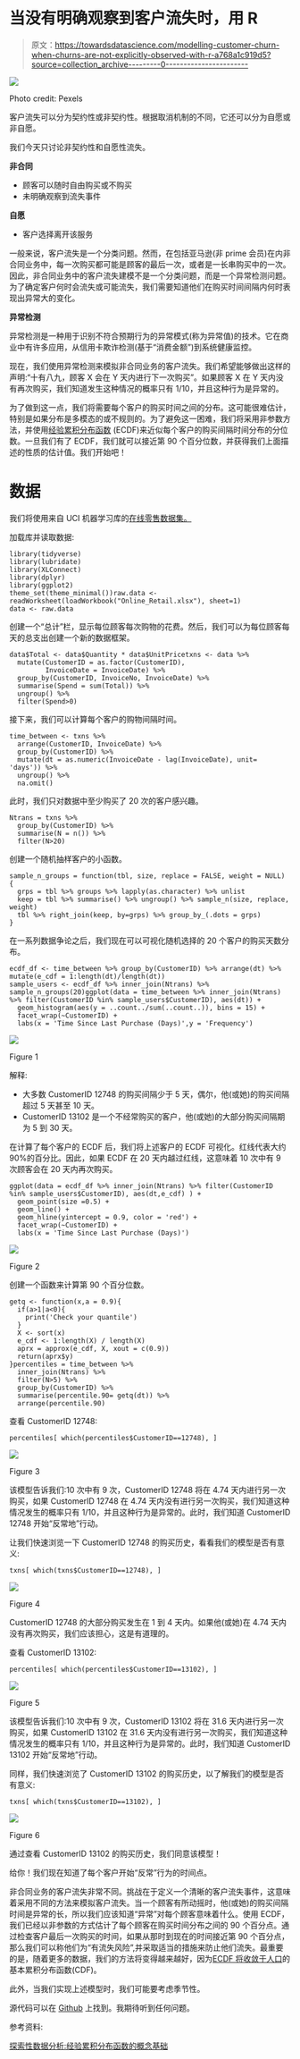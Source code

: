 # 当没有明确观察到客户流失时，用 R

> 原文：<https://towardsdatascience.com/modelling-customer-churn-when-churns-are-not-explicitly-observed-with-r-a768a1c919d5?source=collection_archive---------0----------------------->

![](img/0840dbb7f64a4dc7c417b978a7ca866f.png)

Photo credit: Pexels

客户流失可以分为契约性或非契约性。根据取消机制的不同，它还可以分为自愿或非自愿。

我们今天只讨论非契约性和自愿性流失。

**非合同**

*   顾客可以随时自由购买或不购买
*   未明确观察到流失事件

**自愿**

*   客户选择离开该服务

一般来说，客户流失是一个分类问题。然而，在包括亚马逊(非 prime 会员)在内非合同业务中，每一次购买都可能是顾客的最后一次，或者是一长串购买中的一次。因此，非合同业务中的客户流失建模不是一个分类问题，而是一个异常检测问题。为了确定客户何时会流失或可能流失，我们需要知道他们在购买时间间隔内何时表现出异常大的变化。

**异常检测**

异常检测是一种用于识别不符合预期行为的异常模式(称为异常值)的技术。它在商业中有许多应用，从信用卡欺诈检测(基于“消费金额”)到系统健康监控。

现在，我们使用异常检测来模拟非合同业务的客户流失。我们希望能够做出这样的声明:“十有八九，顾客 X 会在 Y 天内进行下一次购买”。如果顾客 X 在 Y 天内没有再次购买，我们知道发生这种情况的概率只有 1/10，并且这种行为是异常的。

为了做到这一点，我们将需要每个客户的购买时间之间的分布。这可能很难估计，特别是如果分布是多模态的或不规则的。为了避免这一困难，我们将采用非参数方法，并使用[经验累积分布函数](https://en.wikipedia.org/wiki/Empirical_distribution_function) (ECDF)来近似每个客户的购买间隔时间分布的分位数。一旦我们有了 ECDF，我们就可以接近第 90 个百分位数，并获得我们上面描述的性质的估计值。我们开始吧！

# 数据

我们将使用来自 UCI 机器学习库的[在线零售数据集。](http://archive.ics.uci.edu/ml/machine-learning-databases/00352/)

加载库并读取数据:

```
library(tidyverse)
library(lubridate)
library(XLConnect)
library(dplyr)
library(ggplot2)
theme_set(theme_minimal())raw.data <- readWorksheet(loadWorkbook("Online_Retail.xlsx"), sheet=1)
data <- raw.data
```

创建一个“总计”栏，显示每位顾客每次购物的花费。然后，我们可以为每位顾客每天的总支出创建一个新的数据框架。

```
data$Total <- data$Quantity * data$UnitPricetxns <- data %>% 
  mutate(CustomerID = as.factor(CustomerID),
         InvoiceDate = InvoiceDate) %>%
  group_by(CustomerID, InvoiceNo, InvoiceDate) %>% 
  summarise(Spend = sum(Total)) %>%
  ungroup() %>% 
  filter(Spend>0)
```

接下来，我们可以计算每个客户的购物间隔时间。

```
time_between <- txns %>% 
  arrange(CustomerID, InvoiceDate) %>% 
  group_by(CustomerID) %>% 
  mutate(dt = as.numeric(InvoiceDate - lag(InvoiceDate), unit=  'days')) %>% 
  ungroup() %>% 
  na.omit()
```

此时，我们只对数据中至少购买了 20 次的客户感兴趣。

```
Ntrans = txns %>% 
  group_by(CustomerID) %>% 
  summarise(N = n()) %>%
  filter(N>20)
```

创建一个随机抽样客户的小函数。

```
sample_n_groups = function(tbl, size, replace = FALSE, weight = NULL) {
  grps = tbl %>% groups %>% lapply(as.character) %>% unlist
  keep = tbl %>% summarise() %>% ungroup() %>% sample_n(size, replace, weight)
  tbl %>% right_join(keep, by=grps) %>% group_by_(.dots = grps)
}
```

在一系列数据争论之后，我们现在可以可视化随机选择的 20 个客户的购买天数分布。

```
ecdf_df <- time_between %>% group_by(CustomerID) %>% arrange(dt) %>% mutate(e_cdf = 1:length(dt)/length(dt))
sample_users <- ecdf_df %>% inner_join(Ntrans) %>% sample_n_groups(20)ggplot(data = time_between %>% inner_join(Ntrans) %>% filter(CustomerID %in% sample_users$CustomerID), aes(dt)) + 
  geom_histogram(aes(y = ..count../sum(..count..)), bins = 15) + 
  facet_wrap(~CustomerID) +
  labs(x = 'Time Since Last Purchase (Days)',y = 'Frequency')
```

![](img/99a3d5eadefa7b3492224c76b69406d5.png)

Figure 1

解释:

*   大多数 CustomerID 12748 的购买间隔少于 5 天，偶尔，他(或她)的购买间隔超过 5 天甚至 10 天。
*   CustomerID 13102 是一个不经常购买的客户，他(或她)的大部分购买间隔期为 5 到 30 天。

在计算了每个客户的 ECDF 后，我们将上述客户的 ECDF 可视化。红线代表大约 90%的百分比。因此，如果 ECDF 在 20 天内越过红线，这意味着 10 次中有 9 次顾客会在 20 天内再次购买。

```
ggplot(data = ecdf_df %>% inner_join(Ntrans) %>% filter(CustomerID %in% sample_users$CustomerID), aes(dt,e_cdf) ) + 
  geom_point(size =0.5) +
  geom_line() + 
  geom_hline(yintercept = 0.9, color = 'red') + 
  facet_wrap(~CustomerID) +
  labs(x = 'Time Since Last Purchase (Days)')
```

![](img/25589139173f118613982e4b40e019e0.png)

Figure 2

创建一个函数来计算第 90 个百分位数。

```
getq <- function(x,a = 0.9){
  if(a>1|a<0){
    print('Check your quantile')
  }
  X <- sort(x)
  e_cdf <- 1:length(X) / length(X)
  aprx = approx(e_cdf, X, xout = c(0.9))
  return(aprx$y)
}percentiles = time_between %>% 
  inner_join(Ntrans) %>% 
  filter(N>5) %>% 
  group_by(CustomerID) %>% 
  summarise(percentile.90= getq(dt)) %>% 
  arrange(percentile.90)
```

查看 CustomerID 12748:

```
percentiles[ which(percentiles$CustomerID==12748), ]
```

![](img/8a1fd164683fe03207bf410c3bb2ebb5.png)

Figure 3

该模型告诉我们:10 次中有 9 次，CustomerID 12748 将在 4.74 天内进行另一次购买，如果 CustomerID 12748 在 4.74 天内没有进行另一次购买，我们知道这种情况发生的概率只有 1/10，并且这种行为是异常的。此时，我们知道 CustomerID 12748 开始“反常地”行动。

让我们快速浏览一下 CustomerID 12748 的购买历史，看看我们的模型是否有意义:

```
txns[ which(txns$CustomerID==12748), ]
```

![](img/3f3d8e38792704e378d4c667038dea01.png)

Figure 4

CustomerID 12748 的大部分购买发生在 1 到 4 天内。如果他(或她)在 4.74 天内没有再次购买，我们应该担心，这是有道理的。

查看 CustomerID 13102:

```
percentiles[ which(percentiles$CustomerID==13102), ]
```

![](img/ddaaeb238dea07e09361fba513aa81c6.png)

Figure 5

该模型告诉我们:10 次中有 9 次，CustomerID 13102 将在 31.6 天内进行另一次购买，如果 CustomerID 13102 在 31.6 天内没有进行另一次购买，我们知道这种情况发生的概率只有 1/10，并且这种行为是异常的。此时，我们知道 CustomerID 13102 开始“反常地”行动。

同样，我们快速浏览了 CustomerID 13102 的购买历史，以了解我们的模型是否有意义:

```
txns[ which(txns$CustomerID==13102), ]
```

![](img/717afcfe69e60507a986a70154de8fc7.png)

Figure 6

通过查看 CustomerID 13102 的购买历史，我们同意该模型！

给你！我们现在知道了每个客户开始“反常”行为的时间点。

非合同业务的客户流失非常不同。挑战在于定义一个清晰的客户流失事件，这意味着采用不同的方法来模拟客户流失。当一个顾客有所动摇时，他(或她)的购买间隔时间是异常的长，所以我们应该知道“异常”对每个顾客意味着什么。使用 ECDF，我们已经以非参数的方式估计了每个顾客在购买时间分布之间的 90 个百分点。通过检查客户最后一次购买的时间，如果从那时到现在的时间接近第 90 个百分点，那么我们可以称他们为“有流失风险”,并采取适当的措施来防止他们流失。最重要的是，随着更多的数据，我们的方法将变得越来越好，因为[ECDF 将收敛于人口](https://stats.stackexchange.com/questions/239937/empirical-cdf-vs-cdf/239969)的基本累积分布函数(CDF)。

此外，当我们实现上述模型时，我们可能要考虑季节性。

源代码可以在 [Github](https://github.com/susanli2016/Data-Analysis-with-R/blob/master/Retail%20churn.Rmd) 上找到。我期待听到任何问题。

参考资料:

[探索性数据分析:经验累积分布函数的概念基础](https://www.r-bloggers.com/exploratory-data-analysis-conceptual-foundations-of-empirical-cumulative-distribution-functions/)